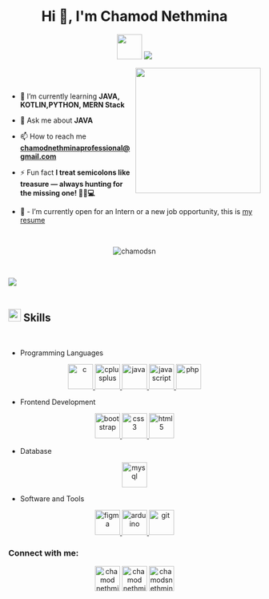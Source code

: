 <h1 align="center">Hi 👋, I'm Chamod Nethmina</h1>

<p align="center"> 
  <picture><img src = "https://github.com/7oSkaaa/7oSkaaa/blob/main/Images/about_me.gif?raw=true" width = 50px></picture>
  <a href="https://github.com/chamodSN">
    <img src="https://readme-typing-svg.herokuapp.com?font=Time+New+Roman&color=%2336BCF7&size=25&center=true&vCenter=true&width=600&height=100&lines=Welcome+to+My+GitHub!;SLIIT+IT+Student;Passionate+about+Coding+and+Tech+Innovation;Always+Striving+to+Build+Cool+Things!">
  </a>
</p>

<picture> <img align="right" src="https://github.com/7oSkaaa/7oSkaaa/blob/main/Images/Right_Side.gif?raw=true" width = 250px></picture>

<br><br>

- 🌱 I’m currently learning **JAVA, KOTLIN,PYTHON, MERN Stack**

- 💬 Ask me about **JAVA**

- 📫 How to reach me **chamodnethminaprofessional@gmail.com**

- ⚡ Fun fact **I treat semicolons like treasure — always hunting for the missing one! 🕵️‍♂️💻**

- 💼 - I’m currently open for an Intern or a new job opportunity, this is [my resume](#) 

<br>

<!--
<table align="center">
<tr border="none">
<td width="50%" align="center">
  
  <img  align="center"  src="https://github-readme-stats.vercel.app/api?username=chamodsn&theme=dark&show_icons=true&count_private=true" />
  <br></br>
  <img  title="🔥 Get streak stats for your profile at git.io/streak-stats" alt="Mark streak" src="https://github-readme-streak-stats.herokuapp.com/?user=chamodsn&theme=dark&hide_border=false" /> 
</td>

<td width="50%" align="center">

  <img  align="center"  src="https://github-readme-stats.anuraghazra1.vercel.app/api/top-langs/?username=chamodsn&theme=dark&hide_border=false&no-bg=true&no-frame=true&langs_count=10"/>
  
  </td>
</tr>
</table>
-->
<p align="center"> <img src="https://komarev.com/ghpvc/?username=chamodsn&label=Profile%20views&color=0e75b6&style=flat" alt="chamodsn" /> </p>

<br>

<img src="https://user-images.githubusercontent.com/73097560/115834477-dbab4500-a447-11eb-908a-139a6edaec5c.gif"><br><br>

## <img src="https://media2.giphy.com/media/QssGEmpkyEOhBCb7e1/giphy.gif?cid=ecf05e47a0n3gi1bfqntqmob8g9aid1oyj2wr3ds3mg700bl&rid=giphy.gif" width ="25"><b> Skills</b>
<br>

- Programming Languages

<p align="center"><a href="https://www.cprogramming.com/" target="_blank" rel="noreferrer"> <img src="https://github.com/Scar1109/skill-icons/blob/main/icons/C.svg" alt="c" width="50" height="50"/> </a> <a href="https://www.w3schools.com/cpp/" target="_blank" rel="noreferrer"> <img src="https://github.com/Scar1109/skill-icons/blob/main/icons/CPP.svg" alt="cplusplus" width="50" height="50"/> </a><a href="https://www.java.com" target="_blank" rel="noreferrer"> <img src="https://github.com/Scar1109/skill-icons/blob/main/icons/Java-Light.svg" alt="java" width="50" height="50"/> </a> <a href="https://developer.mozilla.org/en-US/docs/Web/JavaScript" target="_blank" rel="noreferrer"> <img src="https://github.com/Scar1109/skill-icons/blob/main/icons/JavaScript.svg" alt="javascript" width="50" height="50"/> </a><a href="https://www.php.net" target="_blank" rel="noreferrer"> <img src="https://github.com/Scar1109/skill-icons/blob/main/icons/PHP-Light.svg" alt="php" width="50" height="50"/> </a></p>

- Frontend Development

<p align="center"><a href="https://getbootstrap.com" target="_blank" rel="noreferrer"> <img src="https://github.com/Scar1109/skill-icons/blob/main/icons/Bootstrap.svg" alt="bootstrap" width="50" height="50"/> </a>  <a href="https://www.w3schools.com/css/" target="_blank" rel="noreferrer"> <img src="https://github.com/Scar1109/skill-icons/blob/main/icons/CSS.svg" alt="css3" width="50" height="50"/> </a><a href="https://www.w3.org/html/" target="_blank" rel="noreferrer"> <img src="https://github.com/Scar1109/skill-icons/blob/main/icons/HTML.svg" alt="html5" width="50" height="50"/> </a></p>

- Database

<p align="center"><a href="https://www.mysql.com/" target="_blank" rel="noreferrer"> <img src="https://github.com/Scar1109/skill-icons/blob/main/icons/MySQL-Light.svg" alt="mysql" width="50" height="50"/> </a>  </p>

- Software  and Tools
<p align="center"><a href="https://www.figma.com/" target="_blank" rel="noreferrer"> <img src="https://github.com/Scar1109/skill-icons/blob/main/icons/Figma-Light.svg" alt="figma" width="50" height="50"/> </a>
<a href="https://www.arduino.cc/" target="_blank" rel="noreferrer"> <img src="https://github.com/Scar1109/skill-icons/blob/main/icons/Arduino.svg" alt="arduino" width="50" height="50"/> </a>   <a href="https://git-scm.com/" target="_blank" rel="noreferrer"> <img src="https://www.vectorlogo.zone/logos/git-scm/git-scm-icon.svg" alt="git" width="50" height="50"/> </a>   </p>

<h3 align="left">Connect with me:</h3>
<p align="center">
<a href="https://linkedin.com/in/chamod nethmina" target="blank"><img align="center" src="https://github.com/Scar1109/skill-icons/blob/main/icons/LinkedIn.svg" alt="chamod nethmina" height="50" width="50" /></a>
<a href="https://fb.com/chamod nethmina" target="blank"><img align="center" src="https://raw.githubusercontent.com/rahuldkjain/github-profile-readme-generator/master/src/images/icons/Social/facebook.svg" alt="chamod nethmina" height="50" width="50" /></a>
<a href="https://instagram.com/chamodsnethmina" target="blank"><img align="center" src="https://github.com/Scar1109/skill-icons/blob/main/icons/Instagram.svg" alt="chamodsnethmina" height="50" width="50" /></a>
</p>


